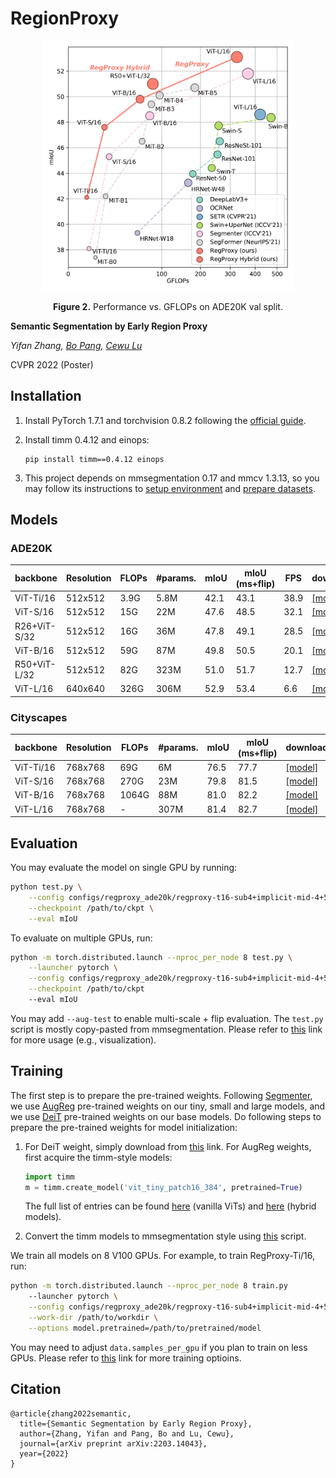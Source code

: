 # RegionProxy

<div align="center">
  <img src="./.github/perf-gflops-param.jpg" height="400">
</div>
<p align="center">
    <b>Figure 2.</b> Performance vs. GFLOPs on ADE20K val split.
</p>

**Semantic Segmentation by Early Region Proxy**

*Yifan Zhang, [Bo Pang](https://bopang1996.github.io/), [Cewu Lu](https://mvig.sjtu.edu.cn/)*

CVPR 2022 (Poster)

## Installation

1. Install PyTorch 1.7.1 and torchvision 0.8.2 following the [official guide](https://pytorch.org/get-started/locally/).

2. Install timm 0.4.12 and einops:

   ```
   pip install timm==0.4.12 einops
   ```

3. This project depends on mmsegmentation 0.17 and mmcv 1.3.13, so you may follow its instructions to [setup environment](https://github.com/open-mmlab/mmsegmentation/blob/master/docs/en/get_started.md) and [prepare datasets](https://github.com/open-mmlab/mmsegmentation/blob/master/docs/en/dataset_prepare.md).

## Models

### ADE20K

| backbone     | Resolution | FLOPs | #params. | mIoU | mIoU (ms+flip) | FPS  | download                                                     |
| ------------ | ---------- | ----- | -------- | ---- | -------------- | ---- | ------------------------------------------------------------ |
| ViT-Ti/16    | 512x512    | 3.9G  | 5.8M     | 42.1 | 43.1           | 38.9 | [[model]](https://drive.google.com/file/d/1sq3g3JcQ2NSJch-MvlvvnHFFeN-MU_DE/view?usp=sharing) |
| ViT-S/16     | 512x512    | 15G   | 22M      | 47.6 | 48.5           | 32.1 | [[model]](https://drive.google.com/file/d/1pJD4-xRiVj36SplzNhonIuNHd82A05GX/view?usp=sharing) |
| R26+ViT-S/32 | 512x512    | 16G   | 36M      | 47.8 | 49.1           | 28.5 | [[model]](https://drive.google.com/file/d/1n51emyE6EWAuoBq_P8cViFtNmf9dDxzV/view?usp=sharing) |
| ViT-B/16     | 512x512    | 59G   | 87M      | 49.8 | 50.5           | 20.1 | [[model]](https://drive.google.com/file/d/1PMVQv8cvaZmV16ARdbuQSv6-3DDeLXPy/view?usp=sharing) |
| R50+ViT-L/32 | 512x512    | 82G   | 323M     | 51.0 | 51.7           | 12.7 | [[model]](https://drive.google.com/file/d/1Kk0ABYbMOwvomrU4FaDl4Ban2XBhcxjU/view?usp=sharing) |
| ViT-L/16     | 640x640    | 326G  | 306M     | 52.9 | 53.4           | 6.6  | [[model]](https://drive.google.com/file/d/1t6Un6m-1xdoir33TG7IAiilaLamgioFZ/view?usp=sharing) |

### Cityscapes

| backbone  | Resolution | FLOPs | #params. | mIoU | mIoU (ms+flip) | download                                                     |
| --------- | ---------- | ----- | -------- | ---- | -------------- | ------------------------------------------------------------ |
| ViT-Ti/16 | 768x768    | 69G   | 6M       | 76.5 | 77.7           | [[model]](https://drive.google.com/file/d/1N4Ef8kfMeAGhcI3JLoPGd_XfBBArdF8Y/view?usp=sharing) |
| ViT-S/16  | 768x768    | 270G  | 23M      | 79.8 | 81.5           | [[model]](https://drive.google.com/file/d/11GBWhCVAXEAO_iS_MFEecndK_IF2ik4Y/view?usp=sharing) |
| ViT-B/16  | 768x768    | 1064G | 88M      | 81.0 | 82.2           | [[model]](https://drive.google.com/file/d/10yTMd5j6xoPYcVSMzhkL5S_Hh9JQ4b64/view?usp=sharing) |
| ViT-L/16  | 768x768    | -     | 307M     | 81.4 | 82.7           | [[model]](https://drive.google.com/file/d/1EBfO9M8ZYB_Eye4WpHqMs9v2WrRzbORI/view?usp=sharing) |

## Evaluation

You may evaluate the model on single GPU by running:

```bash
python test.py \
	--config configs/regproxy_ade20k/regproxy-t16-sub4+implicit-mid-4+512x512+160k+adamw-poly+ade20k.py \
	--checkpoint /path/to/ckpt \
	--eval mIoU
```

To evaluate on multiple GPUs, run:

```bash
python -m torch.distributed.launch --nproc_per_node 8 test.py \
	--launcher pytorch \
	--config configs/regproxy_ade20k/regproxy-t16-sub4+implicit-mid-4+512x512+160k+adamw-poly+ade20k.py \
	--checkpoint /path/to/ckpt 
	--eval mIoU
```

You may add `--aug-test` to enable multi-scale + flip evaluation. The `test.py` script is mostly copy-pasted from mmsegmentation. Please refer to [this](https://github.com/open-mmlab/mmsegmentation/blob/master/docs/en/inference.md) link for more usage (e.g., visualization).

## Training

The first step is to prepare the pre-trained weights. Following [Segmenter](https://github.com/rstrudel/segmenter), we use [AugReg](https://github.com/google-research/vision_transformer#available-vit-models) pre-trained weights on our tiny, small and large models, and we use [DeiT](https://github.com/facebookresearch/deit) pre-trained weights on our base models. Do following steps to prepare the pre-trained weights for model initialization:

1. For DeiT weight, simply download from [this](https://dl.fbaipublicfiles.com/deit/deit_base_distilled_patch16_384-d0272ac0.pth) link. For AugReg weights, first acquire the timm-style models:

   ```python
   import timm
   m = timm.create_model('vit_tiny_patch16_384', pretrained=True)
   ```

   The full list of entries can be found [here](https://github.com/rwightman/pytorch-image-models/blob/9b2daf2a35184854d20325d6b0f69d99e607cc7d/timm/models/vision_transformer.py#L56-L106) (vanilla ViTs) and [here](https://github.com/rwightman/pytorch-image-models/blob/9b2daf2a35184854d20325d6b0f69d99e607cc7d/timm/models/vision_transformer_hybrid.py#L43-L72) (hybrid models).

2. Convert the timm models to mmsegmentation style using [this](https://github.com/open-mmlab/mmsegmentation/blob/master/tools/model_converters/vit2mmseg.py) script.

We train all models on 8 V100 GPUs. For example, to train RegProxy-Ti/16, run:

```bash
python -m torch.distributed.launch --nproc_per_node 8 train.py 
	--launcher pytorch \
	--config configs/regproxy_ade20k/regproxy-t16-sub4+implicit-mid-4+512x512+160k+adamw-poly+ade20k.py \
	--work-dir /path/to/workdir \
	--options model.pretrained=/path/to/pretrained/model
```

You may need to adjust `data.samples_per_gpu` if you plan to train on less GPUs. Please refer to [this](https://github.com/open-mmlab/mmsegmentation/blob/master/docs/en/train.md) link for more training optioins.

## Citation

```
@article{zhang2022semantic,
  title={Semantic Segmentation by Early Region Proxy},
  author={Zhang, Yifan and Pang, Bo and Lu, Cewu},
  journal={arXiv preprint arXiv:2203.14043},
  year={2022}
}
```

